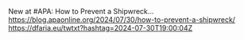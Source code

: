 New at #APA: How to Prevent a Shipwreck… https://blog.apaonline.org/2024/07/30/how-to-prevent-a-shipwreck/ https://dfaria.eu/twtxt?hashtag=2024-07-30T19:00:04Z